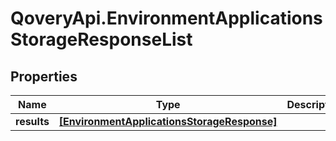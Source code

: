 # QoveryApi.EnvironmentApplicationsStorageResponseList

## Properties

Name | Type | Description | Notes
------------ | ------------- | ------------- | -------------
**results** | [**[EnvironmentApplicationsStorageResponse]**](EnvironmentApplicationsStorageResponse.md) |  | [optional] 


